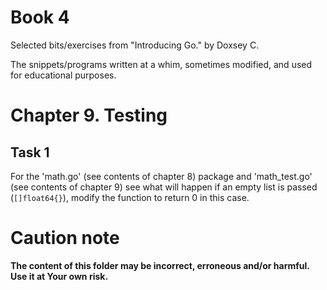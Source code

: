 # Book 4

Selected bits/exercises from "Introducing Go." by Doxsey C.

The snippets/programs written at a whim, sometimes modified, and used for educational purposes.

# Chapter 9. Testing

## Task 1

For the 'math.go' (see contents of chapter 8) package and 'math_test.go' (see
contents of chapter 9) see what will happen if an empty list is passed
(`[]float64{}`), modify the function to return 0 in this case.

# Caution note

**The content of this folder may be incorrect, erroneous and/or harmful. Use it at Your own risk.**
